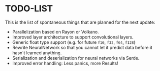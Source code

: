 TODO-LIST
=========

This is the list of spontaneous things that are planned for the next update:

 - Parallelization based on Rayon or Volkano.
 - Improved layer architecture to support convolutional layers.
 - Generic float type support (e.g. for future `f16`, `f32`, `f64`, `f128`)
 - Rewrite NeuralNetwork so that you cannot let it predict data before it hasn't learned anything.
 - Serialization and deserialization for neural networks via Serde.
 - Improved error handling: Less panics, more Results!
